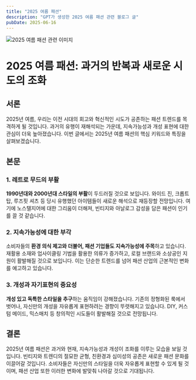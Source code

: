 ```yaml
---
title: "2025 여름 패션"
description: "GPT가 생성한 2025 여름 패션 관련 블로그 글"
pubDate: 2025-06-16
---
```

![2025 여름 패션 관련 이미지](https://source.unsplash.com/featured/?2025%20%EC%97%AC%EB%A6%84%20%ED%8C%A8%EC%85%98)

# 2025 여름 패션: 과거의 반복과 새로운 시도의 조화

## 서론

2025년 여름, 우리는 이전 시대의 회고와 혁신적인 시도가 공존하는 패션 트렌드를 목격하게 될 것입니다. 과거의 유행이 재해석되는 가운데, 지속가능성과 개성 표현에 대한 관심이 더욱 높아졌습니다. 이번 글에서는 2025년 여름 패션의 핵심 키워드와 특징을 살펴보겠습니다.

## 본문

### 1. 레트로 무드의 부활

**1990년대와 2000년대 스타일의 부활**이 두드러질 것으로 보입니다. 와이드 진, 크롭트 탑, 루즈핏 셔츠 등 당시 유행했던 아이템들이 새로운 해석으로 재등장할 전망입니다. 여기에 노스탤지어에 대한 그리움이 더해져, 빈티지와 아날로그 감성을 담은 패션이 인기를 끌 것 같습니다.

### 2. 지속가능성에 대한 부각

소비자들의 **환경 의식 제고와 더불어, 패션 기업들도 지속가능성에 주목**하고 있습니다. 재활용 소재와 업사이클링 기법을 활용한 의류가 증가하고, 로컬 브랜드와 소상공인 지원이 활발해질 것으로 보입니다. 이는 단순한 트렌드를 넘어 패션 산업의 근본적인 변화를 예고하고 있습니다.

### 3. 개성과 자기표현의 중요성

**개성 있고 독특한 스타일을 추구**하는 움직임이 강해졌습니다. 기존의 정형화된 룩에서 벗어나, 자신만의 개성을 자유롭게 표현하려는 경향이 뚜렷해지고 있습니다. DIY, 커스텀 메이드, 믹스매치 등 창의적인 시도들이 활발해질 것으로 전망됩니다.

## 결론

2025년 여름 패션은 과거와 현재, 지속가능성과 개성이 조화를 이루는 모습을 보일 것입니다. 빈티지와 트렌디의 절묘한 균형, 친환경과 심미성의 공존은 새로운 패션 문화를 이끌어갈 것입니다. 소비자들은 자신만의 스타일을 더욱 자유롭게 표현할 수 있게 될 것이며, 패션 산업 또한 이러한 변화에 발맞춰 나아갈 것으로 기대됩니다.